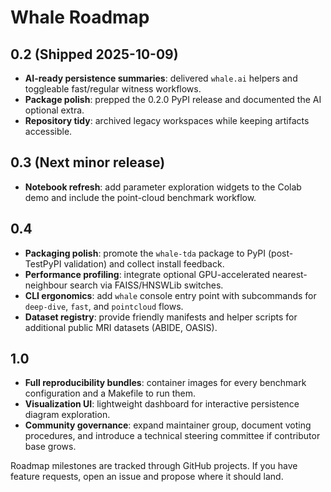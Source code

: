 # Whale Roadmap

## 0.2 (Shipped 2025-10-09)

- **AI-ready persistence summaries**: delivered `whale.ai` helpers and toggleable fast/regular witness workflows.
- **Package polish**: prepped the 0.2.0 PyPI release and documented the AI optional extra.
- **Repository tidy**: archived legacy workspaces while keeping artifacts accessible.

## 0.3 (Next minor release)

- **Notebook refresh**: add parameter exploration widgets to the Colab demo and include the point-cloud benchmark workflow.

## 0.4

- **Packaging polish**: promote the `whale-tda` package to PyPI (post-TestPyPI validation) and collect install feedback.
- **Performance profiling**: integrate optional GPU-accelerated nearest-neighbour search via FAISS/HNSWLib switches.
- **CLI ergonomics**: add `whale` console entry point with subcommands for `deep-dive`, `fast`, and `pointcloud` flows.
- **Dataset registry**: provide friendly manifests and helper scripts for additional public MRI datasets (ABIDE, OASIS).

## 1.0

- **Full reproducibility bundles**: container images for every benchmark configuration and a Makefile to run them.
- **Visualization UI**: lightweight dashboard for interactive persistence diagram exploration.
- **Community governance**: expand maintainer group, document voting procedures, and introduce a technical steering committee if contributor base grows.

Roadmap milestones are tracked through GitHub projects. If you have feature requests, open an issue and propose where it should land.
